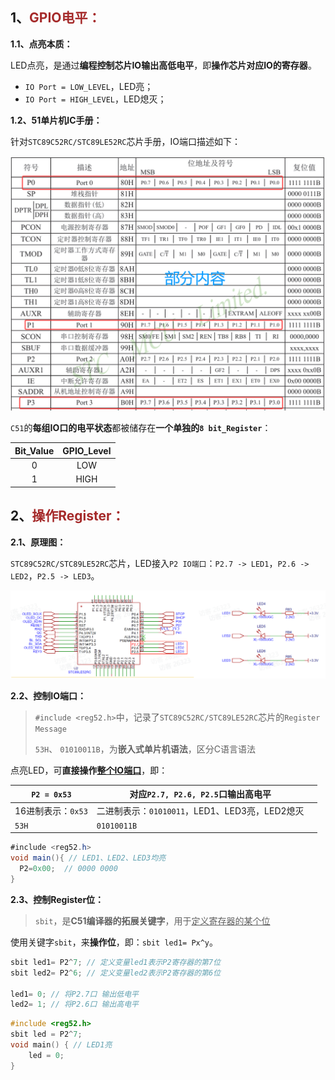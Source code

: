 ## 1、<span style="color:brown">GPIO电平：</span>

**1.1、点亮本质：**

LED点亮，是通过**编程控制芯片IO输出高低电平**，即**操作芯片对应IO的寄存器**。

- `IO Port = LOW_LEVEL`，LED亮；
- `IO Port = HIGH_LEVEL`，LED熄灭；

**1.2、51单片机IC手册：**

针对`STC89C52RC/STC89LE52RC`芯片手册，IO端口描述如下：

<img src="https://raw.githubusercontent.com/root-bine/image/main/Typora-image/LED06.png" alt="image-20250909161046729" style="zoom:50%;" />

`C51`的**每组IO口的电平状态**都被储存在**一个单独的`8 bit_Register`**：

| Bit_Value | GPIO_Level |
| :-------: | :--------: |
|     0     |    LOW     |
|     1     |    HIGH    |



## 2、<span style="color:brown">操作Register：</span>

**2.1、原理图：**

`STC89C52RC/STC89LE52RC`芯片，LED接入`P2 IO端口`：`P2.7 -> LED1`，`P2.6 -> LED2`，`P2.5 -> LED3`。

<img src="https://raw.githubusercontent.com/root-bine/image/main/Typora-image/LED07.png" alt="image-20250909163125475" style="zoom:50%;" />

**2.2、控制IO端口：**

> `#include <reg52.h>`中，记录了`STC89C52RC/STC89LE52RC`芯片的`Register Message`
>
> `53H`、  `01010011B`，为**嵌入式单片机语法**，区分C语言语法

点亮LED，可**直接操作<u>整个IO端口</u>**，即：

| `P2 = 0x53`        | 对应`P2.7, P2.6, P2.5`口输出高电平             |      |
| ------------------ | ---------------------------------------------- | ---- |
| 16进制表示：`0x53` | 二进制表示：`01010011`，LED1、LED3亮，LED2熄灭 |      |
| `53H`              | `01010011B`                                    |      |

```Java
#include <reg52.h>
void main(){ // LED1、LED2、LED3均亮
  P2=0x00;  // 0000 0000
}
```

**2.3、控制Register位：**

> `sbit`，是**C51编译器的拓展关键字**，用于<u>定义寄存器的某个位</u>

使用关键字`sbit`，来**操作位**，即：`sbit led1= Px^y`。

```c
sbit led1= P2^7; // 定义变量led1表示P2寄存器的第7位
sbit led2= P2^6; // 定义变量led2表示P2寄存器的第6位
        
led1= 0; // 将P2.7口 输出低电平
led2= 1; // 将P2.6口 输出高电平
```

```C
#include <reg52.h>
sbit led = P2^7;
void main() { // LED1亮
    led = 0;
}
```

